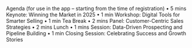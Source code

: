 Agenda (for use in the app – starting from the time of registration)
•	5 mins 	Keynote: Winning the Market in 2025
•	1 min 		Workshop: Digital Tools for Smarter Selling
•	1 min		Tea Break
•	2 mins 	Panel: Customer-Centric Sales Strategies
•	2 mins 	Lunch
•	1 mins		Session: Data-Driven Prospecting and Pipeline Building
•	1 min	 	Closing Session: Celebrating Success and Growth Stories